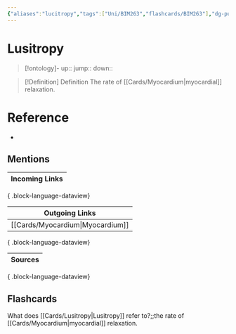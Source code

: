 ```yaml
---
{"aliases":"lucitropy","tags":["Uni/BIM263","flashcards/BIM263"],"dg-publish":true,"permalink":"/cards/lusitropy/","dgPassFrontmatter":true}
---
```


# Lusitropy

> [!ontology]-
> up:: 
> jump:: 
> down:: 

> [!Definition] Definition
> The rate of [[Cards/Myocardium\|myocardial]] relaxation.

# Reference

- 

## Mentions

| Incoming Links |
| -------------- |

{ .block-language-dataview}

| Outgoing Links                      |
| ----------------------------------- |
| [[Cards/Myocardium\|Myocardium]] |

{ .block-language-dataview}

| Sources |
| ------- |

{ .block-language-dataview}

## Flashcards

What does [[Cards/Lusitropy\|Lusitropy]] refer to?;;the rate of [[Cards/Myocardium\|myocardial]] relaxation.
<!--SR:!2024-08-23,1,210-->